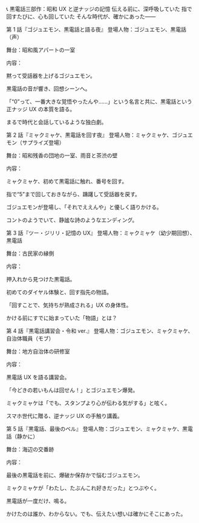 📞 黒電話三部作：昭和 UX と逆ナッジの記憶
伝える前に、深呼吸していた
指で回すたびに、心も回していた
そんな時代が、確かにあった——

第 1 話『ゴジュエモン、黒電話と語る夜』
登場人物：ゴジュエモン、黒電話（声）

舞台：昭和風アパートの一室

内容：

黙って受話器を上げるゴジュエモン。

黒電話の音が響き、回想シーンへ。

「“0”って、一番大きな覚悟やったんや……」という名言と共に、黒電話という正ナッジ UX の本質を語る。

まるで時代と会話しているような独白劇。

第 2 話『ミャクミャケ、黒電話を回す夜』
登場人物：ミャクミャケ、ゴジュエモン（サプライズ登場）

舞台：昭和残香の団地の一室、雨音と茶渋の壁

内容：

ミャクミャケ、初めて黒電話に触れ、番号を回す。

指で“5”まで回しておきながら、躊躇して受話器を戻す。

ゴジュエモンが登場し、「それでええんや」と優しく語りかける。

コントのようでいて、静謐な詩のようなエンディング。

第 3 話『ツー・ジリリ・記憶の UX』
登場人物：ミャクミャケ（幼少期回想）、黒電話

舞台：古民家の縁側

内容：

押入れから見つけた黒電話。

初めてのダイヤル体験と、回す指先の物語。

「回すことで、気持ちが熟成される」UX の身体性。

かける前にすでに始まっていた「物語」とは？

第 4 話『黒電話講習会・令和 ver.』
登場人物：ゴジュエモン、ミャクミャケ、自治体職員（モブ）

舞台：地方自治体の研修室

内容：

黒電話 UX を語る講習会。

「今どきの若いもんは回せん！」とゴジュエモン爆発。

ミャクミャケは「でも、スタンプより心が伝わる気がする」と呟く。

スマホ世代に贈る、逆ナッジ UX の手触り講義。

第 5 話『黒電話、最後のベル』
登場人物：ゴジュエモン、ミャクミャケ、黒電話（静かに）

舞台：海辺の交番跡

内容：

最後の黒電話を前に、爆破か保存かで悩むゴジュエモン。

ミャクミャケが「わたし、たぶんこれ好きだった」とつぶやく。

黒電話が一度だけ、鳴る。

かけたのは誰か、わからない。でも、伝えたい想いは確かにそこにあった。
